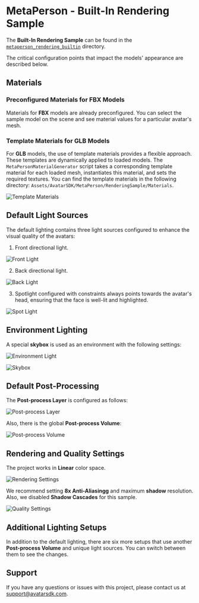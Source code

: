 # MetaPerson - Built-In Rendering Sample

The **Built-In Rendering Sample** can be found in the [`metaperson_rendering_builtin`](./../../main/metaperson_rendering_builtin) directory.

The critical configuration points that impact the models' appearance are described below.

## Materials

### Preconfigured Materials for FBX Models

Materials for **FBX** models are already preconfigured. You can select the sample model on the scene and see material values for a particular avatar's mesh.

### Template Materials for GLB Models

For **GLB** models, the use of template materials provides a flexible approach. These templates are dynamically applied to loaded models. 
The `MetaPersonMaterialGenerator` script takes a corresponding template material for each loaded mesh, instantiates this material, and sets the required textures.
You can find the template materials in the following directory: `Assets/AvatarSDK/MetaPerson/RenderingSample/Materials`. 

![Template Materials](./Images/template_materials.JPG "Template Materials")

## Default Light Sources

The default lighting contains three light sources configured to enhance the visual quality of the avatars:

1. Front directional light.
   
![Front Light](./Images/front_light.png "Front Light")

2. Back directional light.
   
![Back Light](./Images/back_light.png "Back Light")

3. Spotlight configured with constraints always points towards the avatar's head, ensuring that the face is well-lit and highlighted.
   
![Spot Light](./Images/spot_light.png "Spot Light")

## Environment Lighting

A special **skybox** is used as an environment with the following settings:

![Environment Light](./Images/environment_light_settings.JPG "Environment Light")

![Skybox](./Images/skybox.JPG "Skybox")

## Default Post-Processing

The **Post-process Layer** is configured as follows:

![Post-process Layer](./Images/skybox.JPG "Post-process Layer")

Also, there is the global **Post-process Volume**:

![Post-process Volume](./Images/post_process_volume.JPG "Post-process Volume")

## Rendering and Quality Settings

The project works in **Linear** color space.

![Rendering Settings](./Images/rendering_settings.png "Rendeing Settings")

We recommend setting **8x Anti-Aliasingg** and maximum **shadow** resolution. Also, we disabled **Shadow Cascades** for this sample.

![Quality Settings](./Images/quality_settings.png "Quality Settings")

## Additional Lighting Setups

In addition to the default lighting, there are six more setups that use another **Post-process Volume** and unique light sources.
You can switch between them to see the changes.

## Support

If you have any questions or issues with this project, please contact us at <support@avatarsdk.com>.
